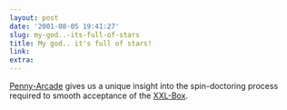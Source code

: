 ```yaml
---
layout: post
date: '2001-08-05 19:41:27'
slug: my-god..-its-full-of-stars
title: My god.. it's full of stars!
link: 
extra: 
---
```


[Penny-Arcade](http://www.penny-arcade.com) gives us a unique insight into the spin-doctoring process required to smooth acceptance of the [XXL-Box](http://www.penny-arcade.com/view.php3?date=2001-08-01&amp;res=l).